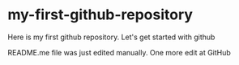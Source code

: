 # my-first-github-repository
Here is my first github repository. Let's get started with github

README.me file was just edited manually. One more edit at GitHub
